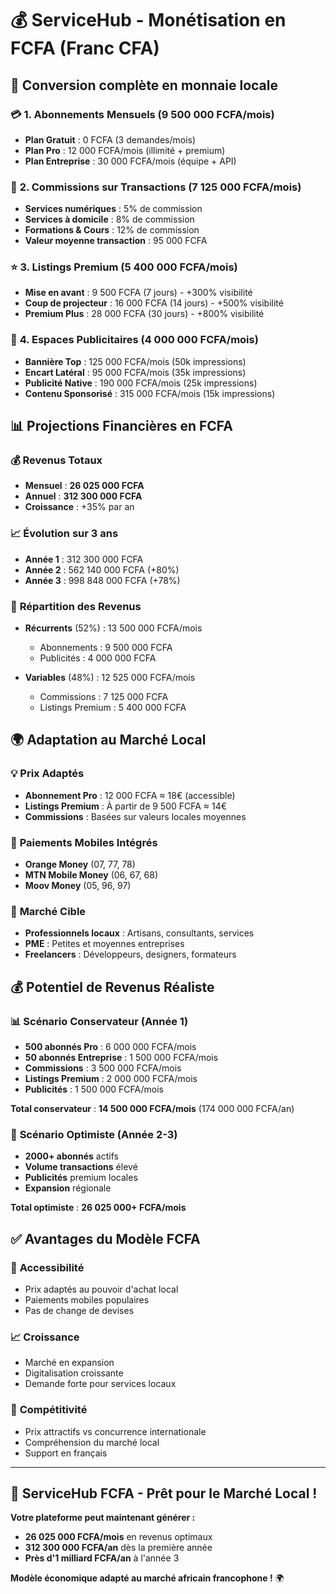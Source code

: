 # 💰 ServiceHub - Monétisation en FCFA (Franc CFA)

## 🎯 **Conversion complète en monnaie locale**

### 💳 **1. Abonnements Mensuels (9 500 000 FCFA/mois)**
- **Plan Gratuit** : 0 FCFA (3 demandes/mois)
- **Plan Pro** : 12 000 FCFA/mois (illimité + premium)
- **Plan Entreprise** : 30 000 FCFA/mois (équipe + API)

### 🤝 **2. Commissions sur Transactions (7 125 000 FCFA/mois)**
- **Services numériques** : 5% de commission
- **Services à domicile** : 8% de commission  
- **Formations & Cours** : 12% de commission
- **Valeur moyenne transaction** : 95 000 FCFA

### ⭐ **3. Listings Premium (5 400 000 FCFA/mois)**
- **Mise en avant** : 9 500 FCFA (7 jours) - +300% visibilité
- **Coup de projecteur** : 16 000 FCFA (14 jours) - +500% visibilité
- **Premium Plus** : 28 000 FCFA (30 jours) - +800% visibilité

### 📢 **4. Espaces Publicitaires (4 000 000 FCFA/mois)**
- **Bannière Top** : 125 000 FCFA/mois (50k impressions)
- **Encart Latéral** : 95 000 FCFA/mois (35k impressions)
- **Publicité Native** : 190 000 FCFA/mois (25k impressions)
- **Contenu Sponsorisé** : 315 000 FCFA/mois (15k impressions)

## 📊 **Projections Financières en FCFA**

### 💰 **Revenus Totaux**
- **Mensuel** : **26 025 000 FCFA**
- **Annuel** : **312 300 000 FCFA**
- **Croissance** : +35% par an

### 📈 **Évolution sur 3 ans**
- **Année 1** : 312 300 000 FCFA
- **Année 2** : 562 140 000 FCFA (+80%)
- **Année 3** : 998 848 000 FCFA (+78%)

### 🎯 **Répartition des Revenus**
- **Récurrents** (52%) : 13 500 000 FCFA/mois
  - Abonnements : 9 500 000 FCFA
  - Publicités : 4 000 000 FCFA

- **Variables** (48%) : 12 525 000 FCFA/mois
  - Commissions : 7 125 000 FCFA
  - Listings Premium : 5 400 000 FCFA

## 🌍 **Adaptation au Marché Local**

### 💡 **Prix Adaptés**
- **Abonnement Pro** : 12 000 FCFA ≈ 18€ (accessible)
- **Listings Premium** : À partir de 9 500 FCFA ≈ 14€
- **Commissions** : Basées sur valeurs locales moyennes

### 📱 **Paiements Mobiles Intégrés**
- **Orange Money** (07, 77, 78)
- **MTN Mobile Money** (06, 67, 68)
- **Moov Money** (05, 96, 97)

### 🎯 **Marché Cible**
- **Professionnels locaux** : Artisans, consultants, services
- **PME** : Petites et moyennes entreprises
- **Freelancers** : Développeurs, designers, formateurs

## 💰 **Potentiel de Revenus Réaliste**

### 📊 **Scénario Conservateur (Année 1)**
- **500 abonnés Pro** : 6 000 000 FCFA/mois
- **50 abonnés Entreprise** : 1 500 000 FCFA/mois
- **Commissions** : 3 500 000 FCFA/mois
- **Listings Premium** : 2 000 000 FCFA/mois
- **Publicités** : 1 500 000 FCFA/mois

**Total conservateur** : **14 500 000 FCFA/mois** (174 000 000 FCFA/an)

### 🚀 **Scénario Optimiste (Année 2-3)**
- **2000+ abonnés** actifs
- **Volume transactions** élevé
- **Publicités** premium locales
- **Expansion** régionale

**Total optimiste** : **26 025 000+ FCFA/mois**

## ✅ **Avantages du Modèle FCFA**

### 🎯 **Accessibilité**
- Prix adaptés au pouvoir d'achat local
- Paiements mobiles populaires
- Pas de change de devises

### 📈 **Croissance**
- Marché en expansion
- Digitalisation croissante
- Demande forte pour services locaux

### 💪 **Compétitivité**
- Prix attractifs vs concurrence internationale
- Compréhension du marché local
- Support en français

---

## 🎉 **ServiceHub FCFA - Prêt pour le Marché Local !**

**Votre plateforme peut maintenant générer :**
- **26 025 000 FCFA/mois** en revenus optimaux
- **312 300 000 FCFA/an** dès la première année
- **Près d'1 milliard FCFA/an** à l'année 3

**Modèle économique adapté au marché africain francophone !** 🌍